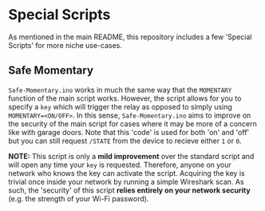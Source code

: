 # Special Scripts

As mentioned in the main README, this repository includes a few 'Special Scripts' for more niche use-cases.

## Safe Momentary

`Safe-Momentary.ino` works in much the same way that the `MOMENTARY` function of the main script works. However, the script allows for you to specify a `key` which will trigger the relay as opposed to simply using `MOMENTARY=<ON/OFF>`. In this sense, `Safe-Momentary.ino` aims to improve on the security of the main script for cases where it may be more of a concern like with garage doors. Note that this 'code' is used for both 'on' and 'off' but you can still request `/STATE` from the device to recieve either `1` or `0`.

**NOTE:** This script is only a **mild improvement** over the standard script and will open any time your `key` is requested. Therefore, anyone on your network who knows the key can activate the script. Acquiring the key is trivial once inside your network by running a simple Wireshark scan. As such, the 'security' of this script **relies entirely on your network security** (e.g. the strength of your Wi-Fi password).
